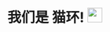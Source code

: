 # 我们是 猫环! <img src="https://raw.githubusercontent.com/MartinHeinz/MartinHeinz/master/wave.gif" width="30px">
